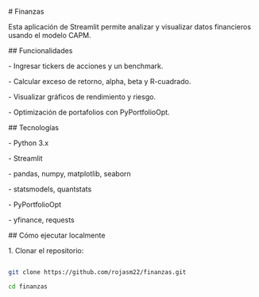\# Finanzas



Esta aplicación de Streamlit permite analizar y visualizar datos financieros usando el modelo CAPM.



\## Funcionalidades



\- Ingresar tickers de acciones y un benchmark.

\- Calcular exceso de retorno, alpha, beta y R-cuadrado.

\- Visualizar gráficos de rendimiento y riesgo.

\- Optimización de portafolios con PyPortfolioOpt.



\## Tecnologías



\- Python 3.x

\- Streamlit

\- pandas, numpy, matplotlib, seaborn

\- statsmodels, quantstats

\- PyPortfolioOpt

\- yfinance, requests



\## Cómo ejecutar localmente



1\. Clonar el repositorio:

```bash

git clone https://github.com/rojasm22/finanzas.git

cd finanzas



